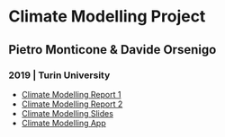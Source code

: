 # Climate Modelling Project
## Pietro Monticone & Davide Orsenigo
### 2019 | Turin University

* [Climate Modelling Report 1](https://pitmonticone.github.io/Climate-Physics/ClimateModelling_doc.html)
* [Climate Modelling Report 2](https://pitmonticone.github.io/Climate-Physics/ClimateModelling2.html)
* [Climate Modelling Slides](https://pitmonticone.github.io/Climate-Physics/ClimateModelling_slides.html)
* [Climate Modelling App](https://pietro-monticone.shinyapps.io/ClimateApp/)


